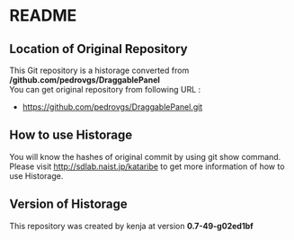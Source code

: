 # README
## Location of Original Repository
This Git repository is a historage converted from **/github.com/pedrovgs/DraggablePanel**  
You can get original repository from following URL :

- https://github.com/pedrovgs/DraggablePanel.git

## How to use Historage
You will know the hashes of original commit by using git show command.  
Please visit <http://sdlab.naist.jp/kataribe> to get more information of how to use Historage.

## Version of Historage
This repository was created by kenja at version **0.7-49-g02ed1bf**
